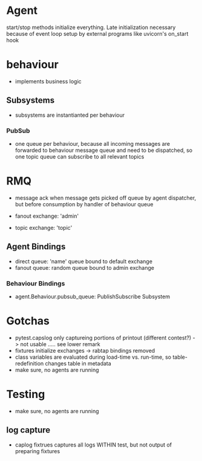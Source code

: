 # Agent

start/stop methods initialize everything. Late initialization necessary because of event loop
setup by external programs like uvicorn's on_start hook

# behaviour
- implements business logic

## Subsystems
- subsystems are instantianted per behaviour

### PubSub
- one queue per behaviour, because all incoming messages are forwarded to behaviour message queue
  and need to be dispatched, so one topic queue can subscribe to all relevant topics
  
# RMQ
- message ack when message gets picked off queue by agent dispatcher, but before consumption by handler of behaviour
  queue

- fanout exchange: 'admin'
- topic exchange: 'topic'

## Agent Bindings
- direct queue: 'name' queue bound to default exchange
- fanout queue: random queue bound to admin exchange

### Behaviour Bindings
- agent.Behaviour.pubsub_queue: PublishSubscribe Subsystem
  
  
# Gotchas
- pytest.capslog only captureing portions of printout (different  contest?) -> not usable  ..... see lower remark
- fixtures initialize exchanges -> rabtap bindings removed
- class variables are evaluated during load-time vs. run-time, so table-redefinition changes table in metadata
- make sure, no agents are running

# Testing
- make sure, no agents are running
## log capture
- caplog fixtrues captures all logs WITHIN test, but not output of preparing fixtures

